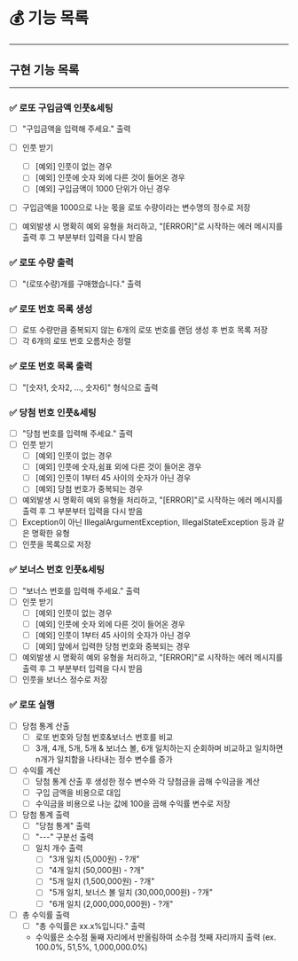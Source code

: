 # 💰 기능 목록 
***
## 구현 기능 목록 
***
### ✅ 로또 구입금액 인풋&세팅
- [ ] "구입금액을 입력해 주세요." 출력
- [ ] 인풋 받기<br/> 
    - [ ] [예외] 인풋이 없는 경우
    - [ ] [예외] 인풋에 숫자 외에 다른 것이 들어온 경우
  - [ ] [예외] 구입금액이 1000 단위가 아닌 경우<br/>
- [ ] 구입금액을 1000으로 나눈 몫을 로또 수량이라는 변수명의 정수로 저장 
    
- [ ] 예외발생 시 명확히 예외 유형을 처리하고, "[ERROR]"로 시작하는 에러 메시지를 출력 후 그 부분부터 입력을 다시 받음
### ✅ 로또 수량 출력 
- [ ] "(로또수량)개를 구매했습니다." 출력
### ✅ 로또 번호 목록 생성
- [ ] 로또 수량만큼 중복되지 않는 6개의 로또 번호를 랜덤 생성 후 번호 목록 저장
- [ ] 각 6개의 로또 번호 오름차순 정렬 

### ✅ 로또 번호 목록 출력 
- [ ] "[숫자1, 숫자2, ..., 숫자6]" 형식으로 출력 
### ✅ 당첨 번호 인풋&세팅 
- [ ] "당첨 번호를 입력해 주세요." 출력 
- [ ] 인풋 받기 
    - [ ] [예외] 인풋이 없는 경우 
    - [ ] [예외] 인풋에 숫자,쉼표 외에 다른 것이 들어온 경우
    - [ ] [예외] 인풋이 1부터 45 사이의 숫자가 아닌 경우 
    - [ ] [예외] 당첨 번호가 중복되는 경우 
- [ ] 예외발생 시 명확히 예외 유형을 처리하고, "[ERROR]"로 시작하는 에러 메시지를 출력 후 그 부분부터 입력을 다시 받음
- [ ] Exception이 아닌 IllegalArgumentException, IllegalStateException 등과 같은 명확한 유형 
- [ ] 인풋을 목록으로 저장
### ✅ 보너스 번호 인풋&세팅 
- [ ] "보너스 번호를 입력해 주세요." 출력 
- [ ] 인풋 받기 
    - [ ] [예외] 인풋이 없는 경우 
    - [ ] [예외] 인풋에 숫자 외에 다른 것이 들어온 경우
    - [ ] [예외] 인풋이 1부터 45 사이의 숫자가 아닌 경우 
    - [ ] [예외] 앞에서 입력한 당첨 번호와 중복되는 경우 
- [ ] 예외발생 시 명확히 예외 유형을 처리하고, "[ERROR]"로 시작하는 에러 메시지를 출력 후 그 부분부터 입력을 다시 받음 
- [ ] 인풋을 보너스 정수로 저장 
### ✅ 로또 실행 
- [ ] 당첨 통계 산출 
   - [ ] 로또 번호와 당첨 번호&보너스 번호를 비교
   - [ ] 3개, 4개, 5개, 5개 & 보너스 볼, 6개 일치하는지 순회하며 비교하고 일치하면 n개가 일치함을 나타내는 정수 변수를 증가
- [ ] 수익률 계산 
    - [ ] 당첨 통계 산출 후 생성한 정수 변수와 각 당첨금을 곱해 수익금을 계산
    - [ ] 구입 금액을 비용으로 대입
    - [ ] 수익금을 비용으로 나눈 값에 100을 곱해 수익률 변수로 저장
- [ ] 당첨 통계 출력 
    - [ ] "당첨 통계" 출력
    - [ ] "---" 구분선 출력
    - [ ] 일치 개수 출력
        - [ ] "3개 일치 (5,000원) - ?개"
        - [ ] "4개 일치 (50,000원) - ?개"
        - [ ] "5개 일치 (1,500,000원) - ?개"
        - [ ] "5개 일치, 보너스 볼 일치 (30,000,000원) - ?개"
        - [ ] "6개 일치 (2,000,000,000원) - ?개"
- [ ] 총 수익률 출력
    - [ ] "총 수익률은 xx.x%입니다." 출력 
    - 수익률은 소수점 둘째 자리에서 반올림하여 소수점 첫째 자리까지 출력 (ex. 100.0%, 51,5%, 1,000,000.0%)



